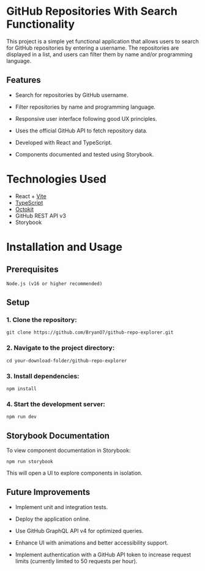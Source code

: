 # GitHub Repositories With Search Functionality

This project is a simple yet functional application that allows users to search for GitHub repositories by entering a username. The repositories are displayed in a list, and users can filter them by name and/or programming language.

## Features

* Search for repositories by GitHub username.
    
* Filter repositories by name and programming language.
    
* Responsive user interface following good UX principles.
    
* Uses the official GitHub API to fetch repository data.
    
* Developed with React and TypeScript.
    
* Components documented and tested using Storybook.

# Technologies Used

* React + [Vite](https://vitejs.dev/)
* [TypeScript](https://www.typescriptlang.org/)
* [Octokit](https://github.com/octokit)
* GitHub REST API v3
* Storybook
# Installation and Usage

##  Prerequisites
    Node.js (v16 or higher recommended)

## Setup

### 1. Clone the repository:
    git clone https://github.com/BryanO7/github-repo-explorer.git

### 2. Navigate to the project directory:
    cd your-download-folder/github-repo-explorer
### 3. Install dependencies:
    npm install
### 4. Start the development server:
    npm run dev

## Storybook Documentation
To view component documentation in Storybook:

    npm run storybook

This will open a UI to explore components in isolation.


## Future Improvements

* Implement unit and integration tests.

* Deploy the application online.

* Use GitHub GraphQL API v4 for optimized queries.

* Enhance UI with animations and better accessibility support.

* Implement authentication with a GitHub API token to increase request limits (currently limited to 50 requests per hour).